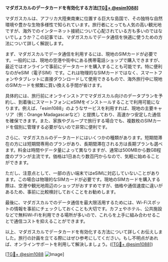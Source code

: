 **マダガスカルのデータカードを有効化する方法[[TG💪+ @esim1088](https://t.me/s/esim1088)]**

マダガスカルは、アフリカ大陸東南東に位置する巨大な島国で、その独特な自然環境や豊かな生物多様性で知られています。旅行者にとっても人気の高い観光地ですが、海外でのインターネット接続について心配されている方も多いのではないでしょうか？この記事では、マダガスカルでデータ通信を快適に使うための方法について詳しく解説します。

まず、マダガスカルでデータ通信を利用するには、現地のSIMカードが必要です。一般的には、現地の空港や街中にある携帯電話ショップで購入できますが、最近ではオンラインで事前にデータカードを購入することも可能です。特に便利なのがeSIM（電子SIM）です。これは物理的なSIMカードではなく、スマートフォンやタブレットに直接ダウンロードして使用できるもので、海外旅行中に現地のSIMカードを頻繁に買い換える手間が省けます。

具体的には、旅行前にオンラインストアでマダガスカル向けのデータプランを予約し、到着後にスマートフォンにeSIMをインストールすることで利用可能になります。例えば、「esim1088」のようなサービスを利用すれば、現地の主要キャリア（例：Orange Madagascarなど）と提携しており、高速かつ安定した通信を確保できます。また、家族やグループで旅行する場合でも、複数枚のSIMカードを個別に管理する必要がないので非常に便利です。

さらに、マダガスカルのデータカードにはいくつかの種類があります。短期間滞在の方には短期間専用のプランがあり、長期間滞在される方は長期プランも選べます。料金は時間やデータ量によって異なりますが、通常は500MBから数GB程度のプランが主流です。価格は1日あたり数百円からなので、気軽に始めることができます。

ただし、注意点として、一部の古い端末ではeSIMに対応していないことがあります。この場合は物理的なSIMカードが必要です。現地のSIMカードを購入する際は、空港や観光地周辺のショップがおすすめですが、価格や通信速度に違いがあるため、事前に比較検討しておくことをお勧めします。

最後に、マダガスカルでのデータ通信を最大限活用するためには、Wi-Fiスポットの情報を事前にチェックしておくことも大切です。カフェやホテル、公共施設などで無料Wi-Fiを利用できる場所が多いので、これらを上手に組み合わせることで通信コストを抑えることができます。

以上、マダガスカルでデータカードを有効化する方法について詳しくお伝えしました。旅行の計画を立てる際にはぜひ参考にしてください。もし不明点があれば、オンラインサポートを利用して解決しましょう。([[TG💪+ @esim1088](https://t.me/s/esim1088)])  

[[TG💪+ @esim1088](https://t.me/s/esim1088) ![Image](https://i.postimg.cc/Y0z9fWf4/image.png)]